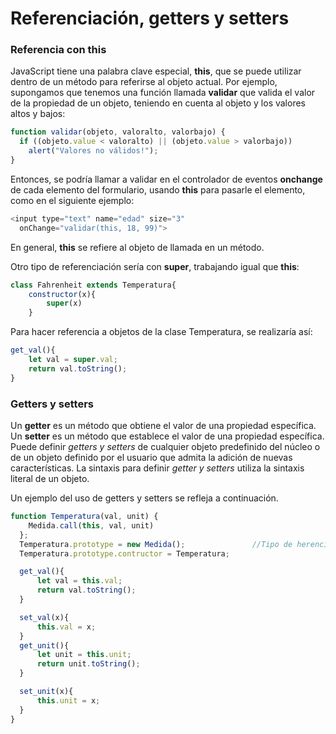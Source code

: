 # Referenciación, getters y setters

### Referencia con this

JavaScript tiene una palabra clave especial, **this**, que se puede utilizar dentro de un método para referirse al objeto actual. Por ejemplo, supongamos que tenemos una función llamada **validar** que valida el valor de la propiedad de un objeto, teniendo en cuenta al objeto y los valores altos y bajos:
```javascript
function validar(objeto, valoralto, valorbajo) {
  if ((objeto.value < valoralto) || (objeto.value > valorbajo))
    alert("Valores no válidos!");
}
```
Entonces, se podría llamar a validar en el controlador de eventos **onchange** de cada elemento del formulario, usando **this** para pasarle el elemento, como en el siguiente ejemplo:
```javascript
<input type="text" name="edad" size="3"
  onChange="validar(this, 18, 99)">
```
En general, **this** se refiere al objeto de llamada en un método.

Otro tipo de referenciación sería con **super**, trabajando igual que **this**:
```javascript
class Fahrenheit extends Temperatura{
    constructor(x){
        super(x)
    }
```
Para hacer referencia a objetos de la clase Temperatura, se realizaría así:
```javascript
get_val(){
    let val = super.val;
    return val.toString();
}

```


### Getters y setters
Un **getter** es un método que obtiene el valor de una propiedad específica. Un **setter** es un método que establece el valor de una propiedad específica. Puede definir *getters y setters* de cualquier objeto predefinido del núcleo o de un objeto definido por el usuario que admita la adición de nuevas características. La sintaxis para definir *getter y setters* utiliza la sintaxis literal de un objeto.

Un ejemplo del uso de getters y setters se refleja a continuación.

```javascript
function Temperatura(val, unit) {
    Medida.call(this, val, unit)
  };
  Temperatura.prototype = new Medida();               //Tipo de herencia mediante prototipo
  Temperatura.prototype.contructor = Temperatura;

  get_val(){
      let val = this.val;
      return val.toString();
  }

  set_val(x){
      this.val = x;
  }
  get_unit(){
      let unit = this.unit;
      return unit.toString();
  }

  set_unit(x){
      this.unit = x;
  }
}
```
